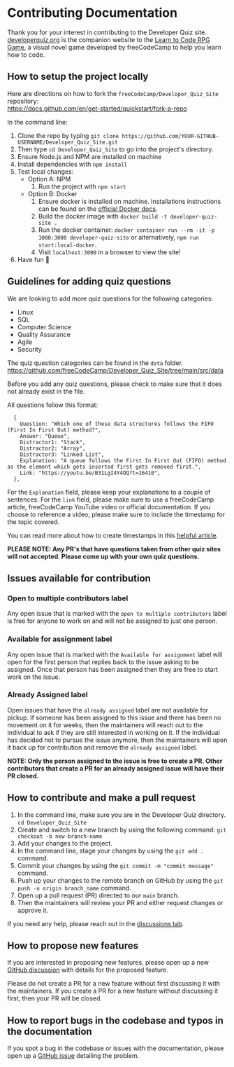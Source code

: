# Contributing Documentation

Thank you for your interest in contributing to the Developer Quiz site. [developerquiz.org](https://developerquiz.org/) is the companion website to the [Learn to Code RPG Game](https://www.freecodecamp.org/news/learn-to-code-rpg/), a visual novel game developed by freeCodeCamp to help you learn how to code.

## How to setup the project locally

Here are directions on how to fork the `freeCodeCamp/Developer_Quiz_Site` repository:<br>
https://docs.github.com/en/get-started/quickstart/fork-a-repo

In the command line:

1. Clone the repo by typing `git clone https://github.com/YOUR-GITHUB-USERNAME/Developer_Quiz_Site.git`
2. Then type `cd Developer_Quiz_Site` to go into the project's directory.
3. Ensure Node.js and NPM are installed on machine
4. Install dependencies with `npm install`
5. Test local changes:
   - Option A: NPM
     1. Run the project with `npm start`
   - Option B: Docker
     1. Ensure docker is installed on machine. Installations instructions can be found on the [official Docker docs](https://docs.docker.com/get-docker/).
     2. Build the docker image with `docker build -t developer-quiz-site .`
     3. Run the docker container: `docker container run --rm -it -p 3000:3000 developer-quiz-site` or alternatively, `npm run start:local-docker`.
     4. Visit `localhost:3000` in a browser to view the site!
6. Have fun 🚀

## Guidelines for adding quiz questions

We are looking to add more quiz questions for the following categories:

- Linux
- SQL
- Computer Science
- Quality Assurance
- Agile
- Security

The quiz question categories can be found in the `data` folder.
https://github.com/freeCodeCamp/Developer_Quiz_Site/tree/main/src/data

Before you add any quiz questions, please check to make sure that it does not already exist in the file.

All questions follow this format:

```
  {
    Question: "Which one of these data structures follows the FIFO (First In First Out) method?",
    Answer: "Queue",
    Distractor1: "Stack",
    Distractor2: "Array",
    Distractor3: "Linked List",
    Explanation: "A queue follows the First In First Out (FIFO) method as the element which gets inserted first gets removed first.",
    Link: "https://youtu.be/B31LgI4Y4DQ?t=16410",
  },
```

For the `Explanation` field, please keep your explanations to a couple of sentences. For the `link` field, please make sure to use a freeCodeCamp article, freeCodeCamp YouTube video or official documentation.
If you choose to reference a video, please make sure to include the timestamp for the topic covered.

You can read more about how to create timestamps in this [helpful article](https://www.lifewire.com/link-to-specific-part-of-youtube-video-1616414).

**PLEASE NOTE: Any PR's that have questions taken from other quiz sites will not accepted. Please come up with your own quiz questions.**

## Issues available for contribution

### Open to multiple contributors label

Any open issue that is marked with the `open to multiple contributors` label is free for anyone to work on and will not be assigned to just one person.

### Available for assignment label

Any open issue that is marked with the `Available for assignment` label will open for the first person that replies back to the issue asking to be assigned. Once that person has been assigned then they are free to start work on the issue.

### Already Assigned label

Open issues that have the `already assigned` label are not available for pickup. If someone has been assigned to this issue and there has been no movement on it for weeks, then the maintainers will reach out to the individual to ask if they are still interested in working on it. If the individual has decided not to pursue the issue anymore, then the maintainers will open it back up for contribution and remove the `already assigned` label.

**NOTE: Only the person assigned to the issue is free to create a PR. Other contributors that create a PR for an already assigned issue will have their PR closed.**

## How to contribute and make a pull request

1. In the command line, make sure you are in the Developer Quiz directory. `cd Developer_Quiz_Site`
2. Create and switch to a new branch by using the following command: `git checkout -b new-branch-name`
3. Add your changes to the project.
4. In the command line, stage your changes by using the `git add .` command.
5. Commit your changes by using the `git commit -m "commit message"` command.
6. Push up your changes to the remote branch on GitHub by using the `git push -u origin branch_name` command.
7. Open up a pull request (PR) directed to our `main` branch.
8. Then the maintainers will review your PR and either request changes or approve it.

If you need any help, please reach out in the [discussions tab](https://github.com/freeCodeCamp/Developer_Quiz_Site/discussions).

## How to propose new features

If you are interested in proposing new features, please open up a new [GitHub discussion](https://github.com/freeCodeCamp/Developer_Quiz_Site/discussions) with details for the proposed feature.

Please do not create a PR for a new feature without first discussing it with the maintainers. If you create a PR for a new feature without discussing it first, then your PR will be closed.

## How to report bugs in the codebase and typos in the documentation

If you spot a bug in the codebase or issues with the documentation, please open up a [GitHub issue](https://github.com/freeCodeCamp/Developer_Quiz_Site/issues) detailing the problem.

